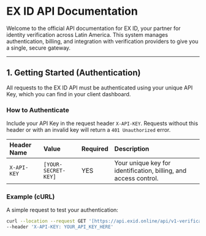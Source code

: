 # EX ID API Documentation

Welcome to the official API documentation for EX ID, your partner for identity verification across Latin America. This system manages authentication, billing, and integration with verification providers to give you a single, secure gateway.

---

## 1. Getting Started (Authentication)

All requests to the EX ID API must be authenticated using your unique API Key, which you can find in your client dashboard.

### How to Authenticate

Include your API Key in the request header `X-API-KEY`. Requests without this header or with an invalid key will return a `401 Unauthorized` error.

| Header Name | Value | Required | Description |
| :--- | :--- | :--- | :--- |
| `X-API-KEY` | `[YOUR-SECRET-KEY]` | YES | Your unique key for identification, billing, and access control. |

### Example (cURL)

A simple request to test your authentication:

```bash
curl --location --request GET '[https://api.exid.online/api/v1-verifications](https://api.exid.online/api/v1-verifications)' \
--header 'X-API-KEY: YOUR_API_KEY_HERE'
